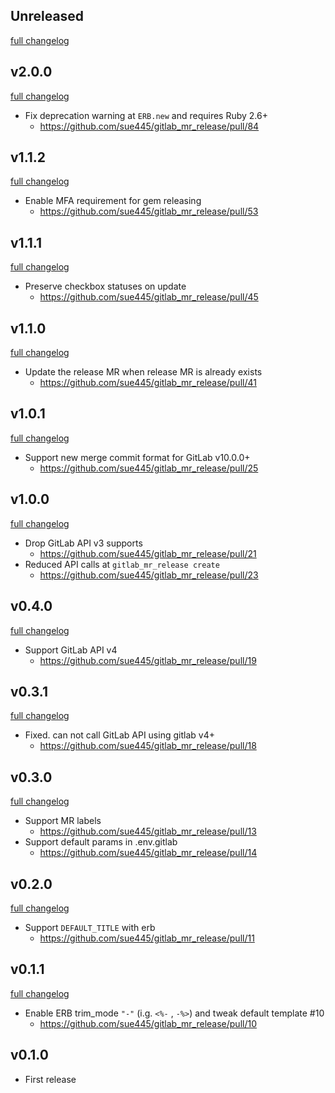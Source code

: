 ## Unreleased
[full changelog](http://github.com/sue445/gitlab_mr_release/compare/v2.0.0...master)

## v2.0.0
[full changelog](http://github.com/sue445/gitlab_mr_release/compare/v1.1.2...v2.0.0)

* Fix deprecation warning at `ERB.new` and requires Ruby 2.6+
  * https://github.com/sue445/gitlab_mr_release/pull/84

## v1.1.2
[full changelog](http://github.com/sue445/gitlab_mr_release/compare/v1.1.1...v1.1.2)

* Enable MFA requirement for gem releasing
  * https://github.com/sue445/gitlab_mr_release/pull/53

## v1.1.1
[full changelog](http://github.com/sue445/gitlab_mr_release/compare/v1.1.0...v1.1.1)

* Preserve checkbox statuses on update
  * https://github.com/sue445/gitlab_mr_release/pull/45

## v1.1.0
[full changelog](http://github.com/sue445/gitlab_mr_release/compare/v1.0.1...v1.1.0)

* Update the release MR when release MR is already exists
  * https://github.com/sue445/gitlab_mr_release/pull/41

## v1.0.1
[full changelog](http://github.com/sue445/gitlab_mr_release/compare/v1.0.0...v1.0.1)

* Support new merge commit format for GitLab v10.0.0+
  * https://github.com/sue445/gitlab_mr_release/pull/25

## v1.0.0
[full changelog](http://github.com/sue445/gitlab_mr_release/compare/v0.4.0...v1.0.0)

* Drop GitLab API v3 supports
  * https://github.com/sue445/gitlab_mr_release/pull/21
* Reduced API calls at `gitlab_mr_release create`
  * https://github.com/sue445/gitlab_mr_release/pull/23

## v0.4.0
[full changelog](http://github.com/sue445/gitlab_mr_release/compare/v0.3.1...v0.4.0)

* Support GitLab API v4
  * https://github.com/sue445/gitlab_mr_release/pull/19

## v0.3.1
[full changelog](http://github.com/sue445/gitlab_mr_release/compare/v0.3.0...v0.3.1)

* Fixed. can not call GitLab API using gitlab v4+
  * https://github.com/sue445/gitlab_mr_release/pull/18

## v0.3.0
[full changelog](http://github.com/sue445/gitlab_mr_release/compare/v0.2.0...v0.3.0)

* Support MR labels
  * https://github.com/sue445/gitlab_mr_release/pull/13
* Support default params in .env.gitlab
  * https://github.com/sue445/gitlab_mr_release/pull/14

## v0.2.0
[full changelog](http://github.com/sue445/gitlab_mr_release/compare/v0.1.1...v0.2.0)

* Support `DEFAULT_TITLE` with erb
  * https://github.com/sue445/gitlab_mr_release/pull/11

## v0.1.1
[full changelog](http://github.com/sue445/gitlab_mr_release/compare/v0.1.0...v0.1.1)

* Enable ERB trim_mode `"-"` (i.g. `<%-` , `-%>`) and tweak default template #10
  * https://github.com/sue445/gitlab_mr_release/pull/10

## v0.1.0
* First release
